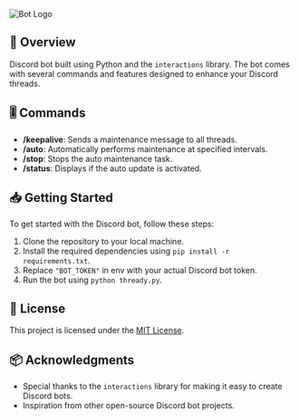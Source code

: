 ![Bot Logo](/media/LOGO.png)

## 📜 Overview

Discord bot built using Python and the `interactions` library. The bot comes with several commands and features designed to enhance your Discord threads.

## 🎚 Commands

- **/keepalive**: Sends a maintenance message to all threads.
- **/auto**: Automatically performs maintenance at specified intervals.
- **/stop**: Stops the auto maintenance task.
- **/status**: Displays if the auto update is activated.

## 📥 Getting Started

To get started with the Discord bot, follow these steps:

1. Clone the repository to your local machine.
2. Install the required dependencies using `pip install -r requirements.txt`.
3. Replace `"BOT_TOKEN"` in env with your actual Discord bot token.
4. Run the bot using `python thready.py`.

## 🪪 License

This project is licensed under the [MIT License](LICENSE).

## 📦 Acknowledgments

- Special thanks to the `interactions` library for making it easy to create Discord bots.
- Inspiration from other open-source Discord bot projects.
